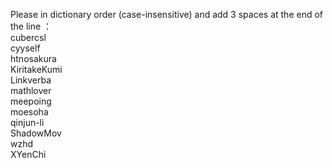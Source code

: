 Please in dictionary order (case-insensitive) and add 3 spaces at the end of the line ：   
cubercsl   
cyyself   
htnosakura   
KiritakeKumi   
Linkverba   
mathlover   
meepoing   
moesoha  
qinjun-li    
ShadowMov   
wzhd   
XYenChi   

